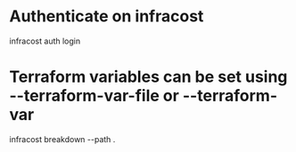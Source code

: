 # Authenticate on infracost
infracost auth login

# Terraform variables can be set using --terraform-var-file or --terraform-var
infracost breakdown --path .
